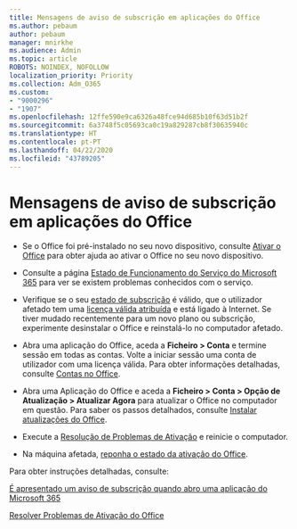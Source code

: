 ```yaml
---
title: Mensagens de aviso de subscrição em aplicações do Office
ms.author: pebaum
author: pebaum
manager: mnirkhe
ms.audience: Admin
ms.topic: article
ROBOTS: NOINDEX, NOFOLLOW
localization_priority: Priority
ms.collection: Adm_O365
ms.custom:
- "9000296"
- "1907"
ms.openlocfilehash: 12ffe590e9ca6326a48fce94d685b10f63d51b2f
ms.sourcegitcommit: 6a3748f5c05693ca0c19a829287cb8f30635940c
ms.translationtype: HT
ms.contentlocale: pt-PT
ms.lasthandoff: 04/22/2020
ms.locfileid: "43789205"
---
```

# <a name="subscription-notice-messages-in-office-apps"></a>Mensagens de aviso de subscrição em aplicações do Office

- Se o Office foi pré-instalado no seu novo dispositivo, consulte [Ativar o Office](https://support.office.com/article/activate-office-5bd38f38-db92-448b-a982-ad170b1e187e) para obter ajuda ao ativar o Office no seu novo dispositivo.

- Consulte a página [Estado de Funcionamento do Serviço do Microsoft 365](https://docs.microsoft.com/office365/enterprise/view-service-health) para ver se existem problemas conhecidos com o serviço.

- Verifique se o seu [estado de subscrição](https://support.office.com/article/unlicensed-product-and-activation-errors-in-office-0d23d3c0-c19c-4b2f-9845-5344fedc4380#bkmk_checksubscription) é válido, que o utilizador afetado tem uma [licença válida atribuída](https://support.office.com/article/997596B5-4173-4627-B915-36ABAC6786DC?wt.mc_id=Alchemy_ClientDIA) e está ligado à Internet. Se tiver mudado recentemente para um novo plano ou subscrição, experimente desinstalar o Office e reinstalá-lo no computador afetado.

- Abra uma aplicação do Office, aceda a **Ficheiro > Conta** e termine sessão em todas as contas. Volte a iniciar sessão uma conta de utilizador com uma licença válida. Para obter informações detalhadas, consulte [Contas no Office](https://support.office.com/article/accounts-in-office-628ea040-f265-49de-b986-be09c3ebf8a9).

- Abra uma Aplicação do Office e aceda a **Ficheiro > Conta > Opção de Atualização > Atualizar Agora** para atualizar o Office no computador em questão. Para saber os passos detalhados, consulte [Instalar atualizações do Office](https://support.office.com/article/install-office-updates-2ab296f3-7f03-43a2-8e50-46de917611c5).

- Execute a [Resolução de Problemas de Ativação](https://aka.ms/SARA-OfficeActivation-Alchemy) e reinicie o computador.

- Na máquina afetada, [reponha o estado da ativação do Office](https://techcommunity.microsoft.com/t5/Office-365-ProPlus/Reset-Office-365-ProPlus-activation-state/td-p/331632).

Para obter instruções detalhadas, consulte: 

[É apresentado um aviso de subscrição quando abro uma aplicação do Microsoft 365](https://support.office.com/article/a-subscription-notice-appears-when-i-open-an-office-365-application-4cabe32c-f594-4c0e-9191-3d3ade10cceb)

[Resolver Problemas de Ativação do Office](https://support.office.com/article/unlicensed-product-and-activation-errors-in-office-0d23d3c0-c19c-4b2f-9845-5344fedc4380)
